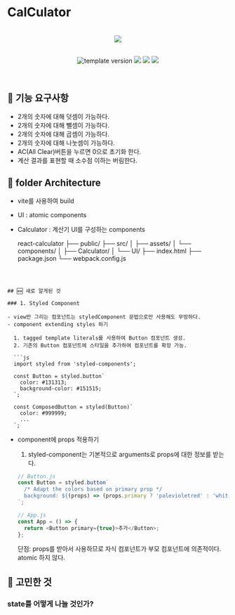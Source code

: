 # CalCulator
<br>
<div align="middle">
  <image src="./src/assets/calculator.svg"/>
</div>
<br>
<p align="middle">
  <img src="https://img.shields.io/badge/Version-1.0.0-red?style=flat-square" alt="template version"/>
  <img src="https://img.shields.io/badge/Library-React-blue.svg?style=flat-square"/>
  <img src="https://img.shields.io/badge/Style-StyledComponent-hotpink.svg?style=flat-square"/>
  <img src="https://img.shields.io/badge/License-MIT-brightgreen.svg?style=flat-square"/>
</p>

<br>

## 🎯 기능 요구사항

- 2개의 숫자에 대해 덧셈이 가능하다.
- 2개의 숫자에 대해 뺄셈이 가능하다.
- 2개의 숫자에 대해 곱셈이 가능하다.
- 2개의 숫자에 대해 나눗셈이 가능하다.
- AC(All Clear)버튼을 누르면 0으로 초기화 한다.
- 계산 결과를 표현할 때 소수점 이하는 버림한다.



## 📁 folder Architecture

- vite를 사용하여 build
- UI : atomic components
- Calculator : 계산기 UI를 구성하는 components


  react-calculator
  ├── public/
  ├── src/
  │   ├── assets/
  │   └── components/
  │       ├── Calculator/
  │       └── UI/
  ├── index.html
  ├── package.json
  └── webpack.config.js
```



## 🆕 새로 알게된 것

### 1. Styled Component

- view만 그리는 컴포넌트는 styledComponent 문법으로만 사용해도 무방하다.
- component extending styles 하기

  1. tagged template literals를 사용하여 Button 컴포넌트 생성.
  2. 기존의 Button 컴포넌트에 스타일을 추가하여 컴포넌트를 확장 가능.

  ```js
  import styled from 'styled-components';

  const Button = styled.button`
    color: #131313;
    background-color: #151515;
  `;

  const ComposedButton = styled(Button)`
    color: #999999;
    ...
  `;
  ```

- component에 props 적용하기

  1. styled-component는 기본적으로 arguments로 props에 대한 정보를 받는다.

  ```js
  // Button.js
  const Button = styled.button`
    /* Adapt the colors based on primary prop */
    background: ${(props) => (props.primary ? 'palevioletred' : 'white')};
  `;

  // App.js
  const App = () => {
    return <Button primary={true}>추가</Button>;
  };
  ```

  단점: props를 받아서 사용하므로 자식 컴포넌트가 부모 컴포넌트에 의존적이다. atomic 하지 않다.

## 🤔 고민한 것

### state를 어떻게 나눌 것인가?
